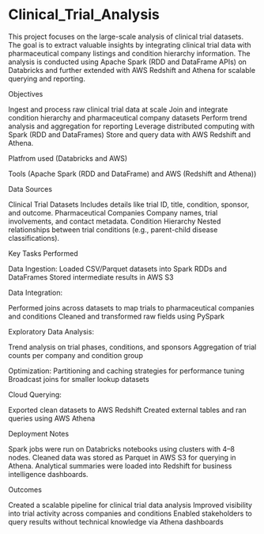 # Clinical_Trial_Analysis

This project focuses on the large-scale analysis of clinical trial datasets. The goal is to extract valuable insights by integrating clinical trial data with pharmaceutical company listings and condition hierarchy information. The analysis is conducted using Apache Spark (RDD and DataFrame APIs) on Databricks and further extended with AWS Redshift and Athena for scalable querying and reporting.
 
Objectives
 
Ingest and process raw clinical trial data at scale
Join and integrate condition hierarchy and pharmaceutical company datasets
Perform trend analysis and aggregation for reporting
Leverage distributed computing with Spark (RDD and DataFrames)
Store and query data with AWS Redshift and Athena.

Platfrom used (Databricks and AWS)

Tools (Apache Spark (RDD and DataFrame) and AWS (Redshift and Athena))

Data Sources
 
Clinical Trial Datasets
Includes details like trial ID, title, condition, sponsor, and outcome.
Pharmaceutical Companies
Company names, trial involvements, and contact metadata.
Condition Hierarchy
Nested relationships between trial conditions (e.g., parent-child disease classifications).

 Key Tasks Performed
 
Data Ingestion:
Loaded CSV/Parquet datasets into Spark RDDs and DataFrames
Stored intermediate results in AWS S3

Data Integration:

Performed joins across datasets to map trials to pharmaceutical companies and conditions
Cleaned and transformed raw fields using PySpark

Exploratory Data Analysis:

Trend analysis on trial phases, conditions, and sponsors
Aggregation of trial counts per company and condition group

Optimization:
Partitioning and caching strategies for performance tuning
Broadcast joins for smaller lookup datasets

Cloud Querying:

Exported clean datasets to AWS Redshift
Created external tables and ran queries using AWS Athena

Deployment Notes

Spark jobs were run on Databricks notebooks using clusters with 4–8 nodes.
Cleaned data was stored as Parquet in AWS S3 for querying in Athena.
Analytical summaries were loaded into Redshift for business intelligence dashboards.

Outcomes

Created a scalable pipeline for clinical trial data analysis
Improved visibility into trial activity across companies and conditions
Enabled stakeholders to query results without technical knowledge via Athena dashboards
